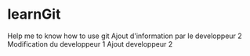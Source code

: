 # learnGit
Help me to know how to use git
Ajout d'information par le developpeur 2
Modification du developpeur 1
Ajout developpeur 2